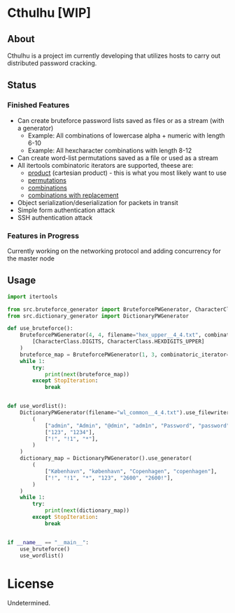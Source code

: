 # Cthulhu [WIP]

## About
Cthulhu is a project im currently developing that utilizes hosts to carry out distributed password cracking.

## Status
### Finished Features
- Can create bruteforce password lists saved as files or as a stream (with a generator)
  - Example: All combinations of lowercase alpha + numeric with length 6-10
  - Example: All hexcharacter combinations with length 8-12
- Can create word-list permutations saved as a file or used as a stream
- All itertools combinatoric iterators are supported, theese are:
  - [product](https://docs.python.org/3/library/itertools.html#itertools.product) (cartesian product) - this is what you most likely want to use
  - [permutations](https://docs.python.org/3/library/itertools.html#itertools.permutations)
  - [combinations](https://docs.python.org/3/library/itertools.html#itertools.combinations)
  - [combinations with replacement](https://docs.python.org/3/library/itertools.html#itertools.combinations_with_replacement)
- Object serialization/deserialization for packets in transit
- Simple form authentication attack
- SSH authentication attack

### Features in Progress
Currently working on the networking protocol and adding concurrency for the master node

## Usage
```python
import itertools

from src.bruteforce_generator import BruteforcePWGenerator, CharacterClass
from src.dictionary_generator import DictionaryPWGenerator

def use_bruteforce():
    BruteforcePWGenerator(4, 4, filename="hex_upper__4_4.txt", combinatoric_iterator=itertools.product).use_filewriter(
        [CharacterClass.DIGITS, CharacterClass.HEXDIGITS_UPPER]
    )
    bruteforce_map = BruteforcePWGenerator(1, 3, combinatoric_iterator=itertools.permutations).use_generator(["abc"])
    while 1:
        try:
            print(next(bruteforce_map))
        except StopIteration:
            break


def use_wordlist():
    DictionaryPWGenerator(filename="wl_common__4_4.txt").use_filewriter(
        (
            ["admin", "Admin", "@dmin", "adm1n", "Password", "password", "pa$$word", "Pa$$word", "p@$$w0rd"],
            ["123", "1234"],
            ["!", "!1", "*"],
        )
    )
    dictionary_map = DictionaryPWGenerator().use_generator(
        (
            ["København", "københavn", "Copenhagen", "copenhagen"],
            ["!", "!1", "*", "123", "2600", "2600!"],
        )
    )
    while 1:
        try:
            print(next(dictionary_map))
        except StopIteration:
            break


if __name__ == "__main__":
    use_bruteforce()
    use_wordlist()

```
# License
Undetermined.
